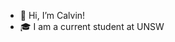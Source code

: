 - 👋 Hi, I’m Calvin!
- 🎓 I am a current student at UNSW

<!---
calvinkoder98/calvinkoder98 is a ✨ special ✨ repository because its `README.md` (this file) appears on your GitHub profile.
You can click the Preview link to take a look at your changes.

- 👀 I’m interested in ...


- 🌱 I’m currently learning IOS Development


- 💞️ I’m looking to collaborate on ...


- 📫 How to reach me ...

--->
